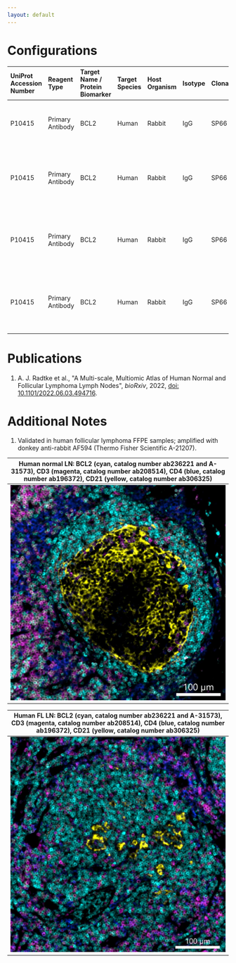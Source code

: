 ```yaml
---
layout: default
---
```


# Configurations

| UniProt Accession Number   | Reagent Type     | Target Name / Protein Biomarker   | Target Species   | Host Organism   | Isotype   | Clonality   | Vendor   | Catalog Number   | Conjugate    | RRID   | Availability   | Method                 | Tissue Preservation   | Target Tissue   | Tissue State        | Detergent         | Antigen Retrieval Conditions                                                               | Dye Inactivation Conditions   | Recommend   | Agree                                    | Disagree   | Contributor         | Notes       |
|:---------------------------|:-----------------|:----------------------------------|:-----------------|:----------------|:----------|:------------|:---------|:-----------------|:-------------|:-------|:---------------|:-----------------------|:----------------------|:----------------|:--------------------|:------------------|:-------------------------------------------------------------------------------------------|:------------------------------|:------------|:-----------------------------------------|:-----------|:--------------------|:------------|
| P10415                     | Primary Antibody | BCL2                              | Human            | Rabbit          | IgG       | SP66        | Abcam    | ab236221         | Unconjugated | NA     | Stock          | Multiplexed 2D Imaging | FFPE                  | Lymph Node      | Follicular Lymphoma | 0.3% Triton-X-100 | pH 6 for 40 minutes at 95C (AR6 Akoya Biosciences AR600250ML)                              | NA                            | Yes         | [0000-0003-4379-8967](https://orcid.org/0000-0003-4379-8967) [[1](#publications)] | NA         | [0000-0003-4379-8967](https://orcid.org/0000-0003-4379-8967) | [1](#notes) |
| P10415                     | Primary Antibody | BCL2                              | Human            | Rabbit          | IgG       | SP66        | Abcam    | ab236221         | Unconjugated | NA     | Stock          | Cell DIVE-IBEX         | FFPE                  | Tonsil          | NA                  | 0.3% Triton-X-100 | pH 6 for 30 minutes ER1 (AR9961) and pH 9 for 30 minutes ER2 (AR9640) using the Leica Bond | NA                            | Yes         | [0000-0003-4379-8967](https://orcid.org/0000-0003-4379-8967)                      | NA         | [0000-0003-4379-8967](https://orcid.org/0000-0003-4379-8967) |             |
| P10415                     | Primary Antibody | BCL2                              | Human            | Rabbit          | IgG       | SP66        | Abcam    | ab236221         | Unconjugated | NA     | Stock          | Cell DIVE-IBEX | FFPE                  | Lymph Node      | Follicular Lymphoma | 0.3% Triton-X-100 | pH 6 for 30 minutes ER1 (AR9961) and pH 9 for 30 minutes ER2 (AR9640) using the Leica Bond | NA                            | Yes         | [0000-0003-4379-8967](https://orcid.org/0000-0003-4379-8967) [[1](#publications)] | NA         | [0000-0003-4379-8967](https://orcid.org/0000-0003-4379-8967) |         |
| P10415                     | Primary Antibody | BCL2                              | Human            | Rabbit          | IgG       | SP66        | Abcam    | ab236221         | Unconjugated | NA     | Stock          | Cell DIVE-IBEX | FFPE                  | Lymph Node      | NA                  | 0.3% Triton-X-100 | pH 6 for 30 minutes ER1 (AR9961) and pH 9 for 30 minutes ER2 (AR9640) using the Leica Bond | NA                            | Yes         | [0000-0003-4379-8967](https://orcid.org/0000-0003-4379-8967) [[1](#publications)] | NA         | [0000-0003-4379-8967](https://orcid.org/0000-0003-4379-8967) |         |

# Publications

<a name="publications"></a>
1. A. J. Radtke et al., "A Multi-scale, Multiomic Atlas of Human Normal and Follicular Lymphoma Lymph Nodes", *bioRxiv*, 2022, [doi: 10.1101/2022.06.03.494716](https://doi.org/10.1101/2022.06.03.494716).


# Additional Notes

<a name="notes"></a>
1. Validated in human follicular lymphoma FFPE samples; amplified with donkey anti-rabbit AF594 (Thermo Fisher Scientific A-21207).


| Human normal LN: BCL2 (cyan, catalog number ab236221 and A-31573), CD3 (magenta, catalog number ab208514), CD4 (blue, catalog number ab196372), CD21 (yellow, catalog number ab306325) |
|:-------:|
| ![](Human_normal_LN_BCL2_ab236221_CD3_ab208514_CD4_ab196372_CD21_ab306325.jpg) |


| Human FL LN: BCL2 (cyan, catalog number ab236221 and A-31573), CD3 (magenta, catalog number ab208514), CD4 (blue, catalog number ab196372), CD21 (yellow, catalog number ab306325) |
|:-------:|
| ![](Human_FL_LN_BCL2_ab236221_CD3_ab208514_CD4_ab196372_CD21_ab306325.jpg) |
